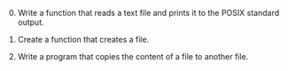 0. Write a function that reads a text file and prints it to the POSIX standard output.

1. Create a function that creates a file.

2. Write a program that copies the content of a file to another file.


